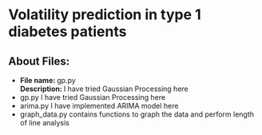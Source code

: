 <h1>
  Volatility prediction in type 1 diabetes patients
</h1>

<h2>
  About Files:
</h2>
<ul>
  <li>
    <strong>File name: </strong> gp.py
    <br>
    <strong>Description: </strong> I have tried Gaussian Processing here
  </li>
  <li>
    gp.py
    I have tried Gaussian Processing here
  </li>
  <li>
    arima.py
    I have implemented ARIMA model here
  </li>
  <li>
    graph_data.py
    contains functions to graph the data and perform length of line analysis
  </li>
</ul>
